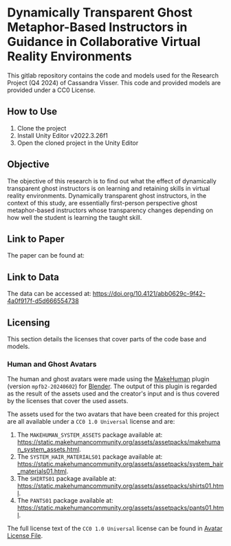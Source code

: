 # Dynamically Transparent Ghost Metaphor-Based Instructors in Guidance in Collaborative Virtual Reality Environments
This gitlab repository contains the code and models used for the Research Project (Q4 2024) of Cassandra Visser.
This code and provided models are provided under a CC0 License.

## How to Use
1. Clone the project
2. Install Unity Editor v2022.3.26f1
3. Open the cloned project in the Unity Editor

## Objective
The objective of this research is to find out what the effect of dynamically transparent ghost instructors is on 
learning and retaining skills in virtual reality environments.
Dynamically transparent ghost instructors, in the context of this study, are essentially first-person perspective ghost 
metaphor-based instructors whose transparency changes depending on how well the student is learning the taught skill.

## Link to Paper
The paper can be found at:

## Link to Data
The data can be accessed at: https://doi.org/10.4121/abb0629c-9f42-4a0f917f-d5d666554738

## Licensing
This section details the licenses that cover parts of the code base and models.

### Human and Ghost Avatars
The human and ghost avatars were made using the [MakeHuman](http://www.makehumancommunity.org/) plugin (version `mpfb2-20240602`) for [Blender](https://www.blender.org/). 
The output of this plugin is regarded as the result of the assets used and the creator's input and is thus covered by the licenses that cover the used assets.

The assets used for the two avatars that have been created for this project are all available under a `CC0 1.0 Universal` license and are:
1. The `MAKEHUMAN_SYSTEM_ASSETS` package available at: https://static.makehumancommunity.org/assets/assetpacks/makehuman_system_assets.html.
2. The `SYSTEM_HAIR_MATERIALS01` package available at: https://static.makehumancommunity.org/assets/assetpacks/system_hair_materials01.html.
3. The `SHIRTS01` package available at: https://static.makehumancommunity.org/assets/assetpacks/shirts01.html.
4. The `PANTS01` package available at: https://static.makehumancommunity.org/assets/assetpacks/pants01.html.

The full license text of the `CC0 1.0 Universal` license can be found in [Avatar License File](LICENSE.AVATARS.md).
